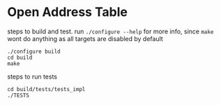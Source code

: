 # Open Address Table

steps to build and test. run `./configure --help` for more info, since `make` wont do anything as all targets are disabled by default

```
./configure build
cd build
make
```

steps to run tests

```
cd build/tests/tests_impl
./TESTS
```

